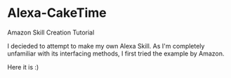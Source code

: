 # Alexa-CakeTime
Amazon Skill Creation Tutorial

I decieded to attempt to make my own Alexa Skill. 
As I'm completely unfamiliar with its interfacing methods, I first tried the example by Amazon.

Here it is :)
